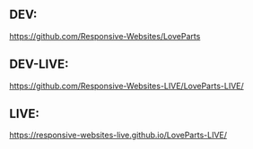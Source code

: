 ## DEV:
https://github.com/Responsive-Websites/LoveParts

## DEV-LIVE:
https://github.com/Responsive-Websites-LIVE/LoveParts-LIVE/

## LIVE:
https://responsive-websites-live.github.io/LoveParts-LIVE/

